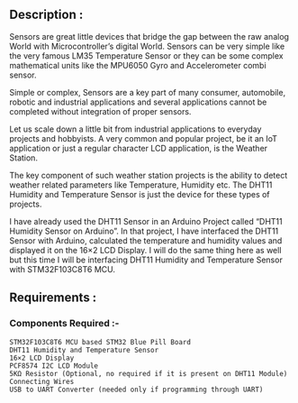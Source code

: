 ## Description :


Sensors are great little devices that bridge the gap between the raw analog World with Microcontroller’s digital World. Sensors can be very simple like the very famous LM35 Temperature Sensor or they can be some complex mathematical units like the MPU6050 Gyro and Accelerometer combi sensor.

Simple or complex, Sensors are a key part of many consumer, automobile, robotic and industrial applications and several applications cannot be completed without integration of proper sensors.

Let us scale down a little bit from industrial applications to everyday projects and hobbyists. A very common and popular project, be it an IoT application or just a regular character LCD application, is the Weather Station.

The key component of such weather station projects is the ability to detect weather related parameters like Temperature, Humidity etc. The DHT11 Humidity and Temperature Sensor is just the device for these types of projects.

I have already used the DHT11 Sensor in an Arduino Project called “DHT11 Humidity Sensor on Arduino”. In that project, I have interfaced the DHT11 Sensor with Arduino, calculated the temperature and humidity values and displayed it on the 16×2 LCD Display. I will do the same thing here as well but this time I will be interfacing DHT11 Humidity and Temperature Sensor with STM32F103C8T6 MCU.



## Requirements :


### Components Required :-

    STM32F103C8T6 MCU based STM32 Blue Pill Board
    DHT11 Humidity and Temperature Sensor
    16×2 LCD Display
    PCF8574 I2C LCD Module
    5KΩ Resistor (Optional, no required if it is present on DHT11 Module)
    Connecting Wires
    USB to UART Converter (needed only if programming through UART)
